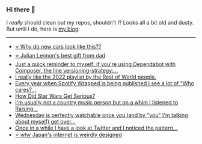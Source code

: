 ### Hi there 👋

I _really_ should clean out my repos, shouldn't I? Looks all a bit old and dusty. But until I do, here is [my blog](https://lostfocus.de/):

--- 

<!-- POST-LIST:START -->
- [⭐️ Why do new cars look like this??](https://lostfocus.de/2022/12/05/231035/)
- [⭐️ Julian Lennon&#39;s best gift from dad](https://lostfocus.de/2022/12/04/231034/)
- [Just a quick reminder to myself: if you&#39;re using Dependabot with Composer, the line versioning-strategy:…](https://lostfocus.de/2022/12/03/231029/)
- [I really like the 2022 playlist by the Rest of World people.](https://lostfocus.de/2022/12/02/231022/)
- [Every year when Spotify Wrapped is being published I see a lot of &quot;Who cares?…](https://lostfocus.de/2022/12/02/231018/)
- [How Did Star Wars Get Serious?](https://lostfocus.de/2022/12/02/how-did-star-wars-get-serious/)
- [I&#39;m usually not a country music person but on a whim I listened to Raising…](https://lostfocus.de/2022/11/29/231012/)
- [Wednesday is perfectly watchable once you &lpar;and by &quot;you&quot; I&#39;m talking about myself&rpar; get over…](https://lostfocus.de/2022/11/28/231010/)
- [Once in a while I have a look at Twitter and I noticed the pattern…](https://lostfocus.de/2022/11/28/231007/)
- [⭐️ why Japan&#39;s internet is weirdly designed](https://lostfocus.de/2022/11/28/231006/)
<!-- POST-LIST:END -->

<!--
**lostfocus/lostfocus** is a ✨ _special_ ✨ repository because its `README.md` (this file) appears on your GitHub profile.

Here are some ideas to get you started:

- 🔭 I’m currently working on ...
- 🌱 I’m currently learning ...
- 👯 I’m looking to collaborate on ...
- 🤔 I’m looking for help with ...
- 💬 Ask me about ...
- 📫 How to reach me: ...
- 😄 Pronouns: ...
- ⚡ Fun fact: ...
-->
